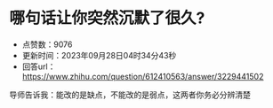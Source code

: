 # 哪句话让你突然沉默了很久?
- 点赞数：9076
- 更新时间：2023年09月28日04时34分43秒
- 回答url：https://www.zhihu.com/question/612410563/answer/3229441502
<body>
 <p data-pid="ADkDkaH8">导师告诉我：能改的是缺点，不能改的是弱点，这两者你务必分辨清楚</p>
</body>